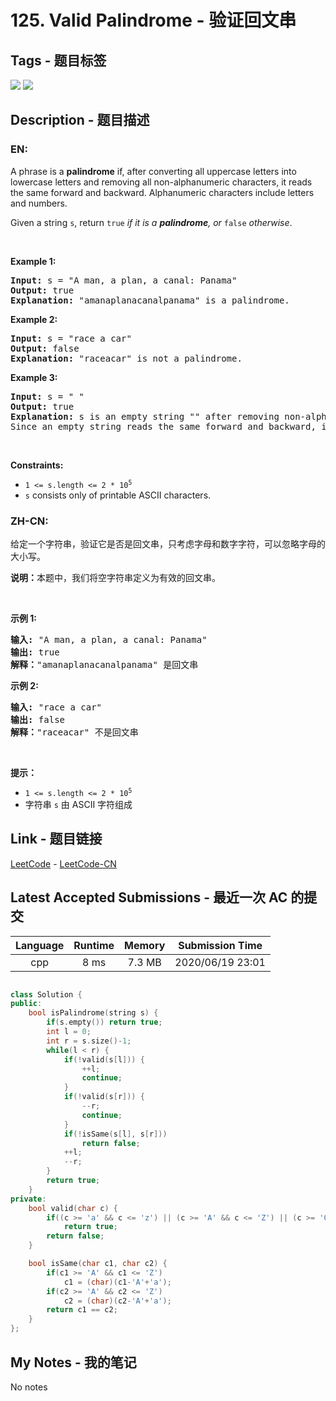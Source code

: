 
# 125. Valid Palindrome - 验证回文串

## Tags - 题目标签

 <img src="https://img.shields.io/badge/Two Pointers-双指针-blue.svg">   <img src="https://img.shields.io/badge/String-字符串-blue.svg">  


## Description - 题目描述

### EN:
<p>A phrase is a <strong>palindrome</strong> if, after converting all uppercase letters into lowercase letters and removing all non-alphanumeric characters, it reads the same forward and backward. Alphanumeric characters include letters and numbers.</p>

<p>Given a string <code>s</code>, return <code>true</code><em> if it is a <strong>palindrome</strong>, or </em><code>false</code><em> otherwise</em>.</p>

<p>&nbsp;</p>
<p><strong>Example 1:</strong></p>

<pre>
<strong>Input:</strong> s = &quot;A man, a plan, a canal: Panama&quot;
<strong>Output:</strong> true
<strong>Explanation:</strong> &quot;amanaplanacanalpanama&quot; is a palindrome.
</pre>

<p><strong>Example 2:</strong></p>

<pre>
<strong>Input:</strong> s = &quot;race a car&quot;
<strong>Output:</strong> false
<strong>Explanation:</strong> &quot;raceacar&quot; is not a palindrome.
</pre>

<p><strong>Example 3:</strong></p>

<pre>
<strong>Input:</strong> s = &quot; &quot;
<strong>Output:</strong> true
<strong>Explanation:</strong> s is an empty string &quot;&quot; after removing non-alphanumeric characters.
Since an empty string reads the same forward and backward, it is a palindrome.
</pre>

<p>&nbsp;</p>
<p><strong>Constraints:</strong></p>

<ul>
	<li><code>1 &lt;= s.length &lt;= 2 * 10<sup>5</sup></code></li>
	<li><code>s</code> consists only of printable ASCII characters.</li>
</ul>


### ZH-CN:
<p>给定一个字符串，验证它是否是回文串，只考虑字母和数字字符，可以忽略字母的大小写。</p>

<p><strong>说明：</strong>本题中，我们将空字符串定义为有效的回文串。</p>

<p> </p>

<p><strong>示例 1:</strong></p>

<pre>
<strong>输入:</strong> "A man, a plan, a canal: Panama"
<strong>输出:</strong> true
<strong>解释：</strong>"amanaplanacanalpanama" 是回文串
</pre>

<p><strong>示例 2:</strong></p>

<pre>
<strong>输入:</strong> "race a car"
<strong>输出:</strong> false
<strong>解释：</strong>"raceacar" 不是回文串
</pre>

<p> </p>

<p><strong>提示：</strong></p>

<ul>
	<li><code>1 <= s.length <= 2 * 10<sup>5</sup></code></li>
	<li>字符串 <code>s</code> 由 ASCII 字符组成</li>
</ul>



## Link - 题目链接

[LeetCode](https://leetcode.com/problems/valid-palindrome/description/)  -  [LeetCode-CN](https://leetcode-cn.com/problems/valid-palindrome/description/)
## Latest Accepted Submissions - 最近一次 AC 的提交


| Language | Runtime | Memory | Submission Time |
|:---:|:---:|:---:|:---:|
| cpp  | 8 ms | 7.3 MB | 2020/06/19 23:01 |

```cpp

class Solution {
public:
    bool isPalindrome(string s) {
        if(s.empty()) return true;
        int l = 0;
        int r = s.size()-1;
        while(l < r) {
            if(!valid(s[l])) {
                ++l;
                continue;
            }
            if(!valid(s[r])) {
                --r;
                continue;
            }
            if(!isSame(s[l], s[r]))
                return false;
            ++l;
            --r;
        }
        return true;
    }
private:
    bool valid(char c) {
        if((c >= 'a' && c <= 'z') || (c >= 'A' && c <= 'Z') || (c >= '0' && c <= '9'))
            return true;
        return false;
    }

    bool isSame(char c1, char c2) {
        if(c1 >= 'A' && c1 <= 'Z')
            c1 = (char)(c1-'A'+'a');
        if(c2 >= 'A' && c2 <= 'Z')
            c2 = (char)(c2-'A'+'a');
        return c1 == c2;
    }
};

```
## My Notes - 我的笔记


No notes

